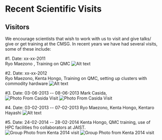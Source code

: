 Recent Scientific Visits
=========================================

Visitors
-----------

We encourage  scientists that wish to work with us to visit and give talks/
give or get training at the CMSG. In recent years we have had several visits,
some of these include:

#1. Date: xx-xx-2011  
   Ryo Maezono , Training on QMC
   ![Alt text]( /recentvisits/ryo2012  "2011 Visit")

#2. Date: xx-xx-2012  
   Ryo Maezono, Kenta Hongo, Training on QMC, setting up clusters with commodity hardware
   ![Alt text]( /recentvisits/ryo2012  "Optional title")

#3. Date: 03-06-2013 -- 08-06-2013
   Mark Casida, 
   ![Photo From Casida Visit]( /recentvisits/casida1.jpg  "Lab photo")
   ![Photo From Casida Visit]( /recentvisits/casida2.jpg  "Group Photo from Mark Casida's Visit")

#4. Date: 03-02-2013  -- 07-02-2013
   Ryo Maezono, Kenta Hongo, Kentaro Hayashi
   ![Alt text]( /recentvisits/ryo2012  "Optional title")

#5. Date: 24-02-2014 -- 28-02-2014
   Kenta Hongo, QMC training, use of HPC facilities fro collaborators at JAIST.
   ![Group Photo from Kenta 2014 visit]( /recentvisits/kenta2014.jpg  "Kenta Hongo's recent visit")
   ![Group Photo from Kenta 2014 visit]( /recentvisits/kenta2014a.jpg  "Kenta Hongo's  2014 visit")

